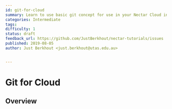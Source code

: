 ```yaml
---
id: git-for-cloud
summary: Learn to use basic git concept for use in your Nectar Cloud instances
categories: Intermediate
tags: 
difficulty: 1
status: draft
feedback_url: https://github.com/JustBerkhout/nectar-tutorials/issues
published: 2019-08-05
author: Just Berkhout <just.berkhout@utas.edu.au>


---
```


# Git for Cloud

## Overview